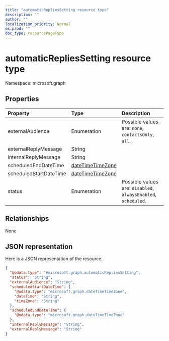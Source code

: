 ```yaml
---
title: "automaticRepliesSetting resource type"
description: ""
author: ""
localization_priority: Normal
ms.prod: ""
doc_type: resourcePageType
---
```


# automaticRepliesSetting resource type


Namespace: microsoft.graph



## Properties
|Property|Type|Description|
|:---|:---|:---|
|externalAudience|Enumeration| Possible values are: `none`, `contactsOnly`, `all`.|
|externalReplyMessage|String||
|internalReplyMessage|String||
|scheduledEndDateTime|[dateTimeTimeZone](../resources/datetimetimezone.md)||
|scheduledStartDateTime|[dateTimeTimeZone](../resources/datetimetimezone.md)||
|status|Enumeration| Possible values are: `disabled`, `alwaysEnabled`, `scheduled`.|

## Relationships
None

## JSON representation
Here is a JSON representation of the resource.
<!-- {
  "blockType": "resource",
  "@odata.type": "microsoft.graph.automaticRepliesSetting"
}
-->
``` json
{
  "@odata.type": "#microsoft.graph.automaticRepliesSetting",
  "status": "String",
  "externalAudience": "String",
  "scheduledStartDateTime": {
    "@odata.type": "microsoft.graph.dateTimeTimeZone",
    "dateTime": "String",
    "timeZone": "String"
  },
  "scheduledEndDateTime": {
    "@odata.type": "microsoft.graph.dateTimeTimeZone"
  },
  "internalReplyMessage": "String",
  "externalReplyMessage": "String"
}
```

